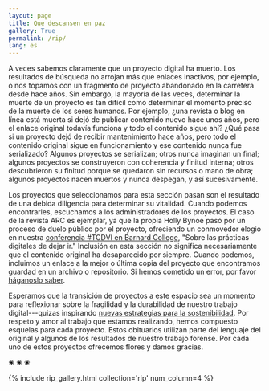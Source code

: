 ```yaml
---
layout: page
title: Que descansen en paz
gallery: True
permalink: /rip/
lang: es
---
```


A veces sabemos claramente que un proyecto digital ha muerto. Los resultados de búsqueda no arrojan más que enlaces inactivos, por ejemplo, o nos topamos con un fragmento de proyecto abandonado en la carretera desde hace años. Sin embargo, la mayoría de las veces, determinar la muerte de un proyecto es tan difícil como determinar el momento preciso de la muerte de los seres humanos. Por ejemplo, ¿una revista o blog en línea está muerta si dejó de publicar contenido nuevo hace unos años, pero el enlace original todavía funciona y todo el contenido sigue ahí? ¿Qué pasa si un proyecto dejó de recibir mantenimiento hace años, pero todo el contenido original sigue en funcionamiento y ese contenido nunca fue serializado? Algunos proyectos se serializan; otros nunca imaginan un final; algunos proyectos se construyeron con coherencia y finitud interna; otros descubrieron su finitud porque se quedaron sin recursos o mano de obra; algunos proyectos nacen muertos y nunca despegan, y así sucesivamente.

Los proyectos que seleccionamos para esta sección pasan son el resultado de una debida diligencia para determinar su vitalidad. Cuando podemos encontrarles, escuchamos a los administradores de los proyectos. El caso de la revista ARC es ejemplar, ya que la propia Holly Bynoe pasó por un proceso de duelo público por el proyecto, ofreciendo un conmovedor elogio en nuestra [conferencia #TCDVI en Barnard College](https://thecaribbeandigital.org/2019/), "Sobre las prácticas digitales de dejar ir." Inclusión en esta sección no significa necesariamente que el contenido original ha desaparecido por siempre. Cuando podemos, incluimos un enlace a la mejor o última copia del proyecto que encontramos guardad en un archivo o repositorio. Si hemos cometido un error, por favor [háganoslo saber](https://forms.gle/7VwQcbgiGiBMqZmv9).

Esperamos que la transición de proyectos a este espacio sea un momento para reflexionar sobre la fragilidad y la durabilidad de nuestro trabajo digital---quizas inspirando [nuevas estrategias para la sostenibilidad](https://endings.uvic.ca/principles.html). Por respeto y amor al trabajo que estamos realizando, hemos compuesto esquelas para cada proyecto. Estos obituarios utilizan parte del lenguaje del original y algunos de los resultados de nuestro trabajo forense. Por cada uno de estos proyectos ofrecemos flores y damos gracias.

<p class="text-center display-4">❀ ❀ ❀</p>

{% include rip_gallery.html collection='rip' num_column=4 %}
